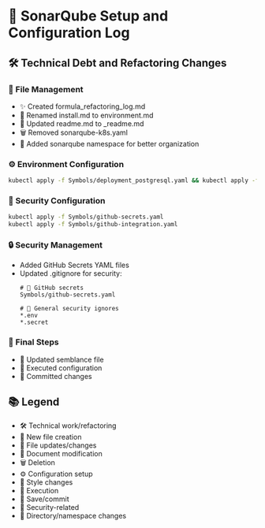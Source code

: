 # 🔄 SonarQube Setup and Configuration Log

## 🛠️ Technical Debt and Refactoring Changes

### 📝 File Management
- ✨ Created formula_refactoring_log.md
- 🔄 Renamed install.md to environment.md
- 📄 Updated readme.md to _readme.md
- 🗑️ Removed sonarqube-k8s.yaml
- 📁 Added sonarqube namespace for better organization

### ⚙️ Environment Configuration
```bash
kubectl apply -f Symbols/deployment_postgresql.yaml && kubectl apply -f Symbols/deployment_server.yaml && kubectl apply -f Symbols/pvc.yaml && kubectl apply -f Symbols/service_sonarqube.yaml
```

### 🔐 Security Configuration
```bash
kubectl apply -f Symbols/github-secrets.yaml
kubectl apply -f Symbols/github-integration.yaml    
```

### 🔒 Security Management
- Added GitHub Secrets YAML files
- Updated .gitignore for security:
  ```
  # 🔐 GitHub secrets
  Symbols/github-secrets.yaml

  # 📌 General security ignores
  *.env
  *.secret
  ```

### 🎯 Final Steps
- 🎨 Updated semblance file
- 🚀 Executed configuration
- 💾 Committed changes

## 📚 Legend
- 🛠️ Technical work/refactoring
- 📝 New file creation
- 🔄 File updates/changes
- 📄 Document modification
- 🗑️ Deletion
- ⚙️ Configuration setup
- 🎨 Style changes
- 🚀 Execution
- 💾 Save/commit
- 🔐 Security-related
- 📁 Directory/namespace changes